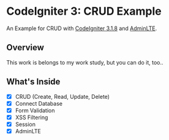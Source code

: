 # CodeIgniter 3: CRUD Example
An Example for CRUD with [CodeIgniter 3.1.8](https://codeigniter.com/) and [AdminLTE](https://adminlte.io).

## Overview
This work is belongs to my work study, but you can do it, too..

## What's Inside
- [x] CRUD (Create, Read, Update, Delete)
- [x] Connect Database
- [x] Form Validation
- [x] XSS Filtering
- [x] Session
- [x] AdminLTE
